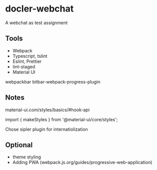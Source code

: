 # docler-webchat

A webchat as test assignment

## Tools

- Webpack
- Typescript, tslint
- Eslint, Prettier
- lint-staged
- Material UI

webpackbar bitbar-webpack-progress-plugin

## Notes

material-ui.com/styles/basics/#hook-api

import { makeStyles } from '@material-ui/core/styles';

Chose sipler plugin for internatiolization

## Optional

- theme styling
- Adding PWA (webpack.js.org/guides/progressive-web-application)
